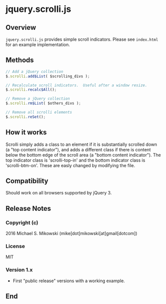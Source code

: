 # jquery.scrolli.js
## Overview

`jquery.scrolli.js` provides simple scroll indicators.
Please see `index.html` for an example implementation.

## Methods
```js
// Add a jQuery collection
$.scrolli.add$List( $scrolling_divs );

// Recalculate scroll indicators.  Useful after a window resize.
$.scrolli.recalc$All();

// Remove a jQuery collection
$.scrolli.rm$List( $others_divs );

// Remove all scrolli elements
$.scrolli.reSet();

```

## How it works
Scrolli simply adds a class to an element if it is substantially scrolled down
(a "top content indicator"), and adds a different class if there is content
below the bottom edge of the scroll area (a "bottom content indicator").
The top indicator class is 'scrolli-top-in' and the bottom indicator class is
'scrolli-btm-on'.  These are easly changed by modifying the file.

## Compatibility
Should work on all browsers supported by jQuery 3.

## Release Notes

### Copyright (c)
2016 Michael S. Mikowski (mike[dot]mikowski[at]gmail[dotcom])

### License
MIT

### Version 1.x
- First "public release" versions with a working example.

## End
